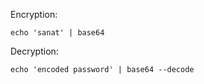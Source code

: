 Encryption:
```
echo 'sanat' | base64
```

Decryption:
```
echo 'encoded password' | base64 --decode
```